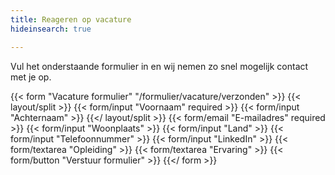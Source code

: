 ```yaml
---
title: Reageren op vacature
hideinsearch: true

---
```

Vul het onderstaande formulier in en wij nemen zo snel mogelijk contact met je op.

{{< form "Vacature formulier" "/formulier/vacature/verzonden" >}}
  {{< layout/split >}}
    {{< form/input "Voornaam" required   >}}
    {{< form/input "Achternaam"  >}}
  {{</ layout/split >}}
  {{< form/email "E-mailadres" required  >}}
  {{< form/input "Woonplaats"  >}}
  {{< form/input "Land"  >}}
  {{< form/input "Telefoonnummer"  >}}
  {{< form/input "LinkedIn"  >}}
  {{< form/textarea "Opleiding"  >}}
  {{< form/textarea "Ervaring"  >}}
  {{< form/button "Verstuur formulier"  >}}
{{</ form >}}